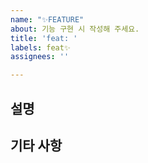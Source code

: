 ```yaml
---
name: "✨FEATURE"
about: 기능 구현 시 작성해 주세요.
title: 'feat: '
labels: feat✨
assignees: ''

---
```


## 설명

## 기타 사항
